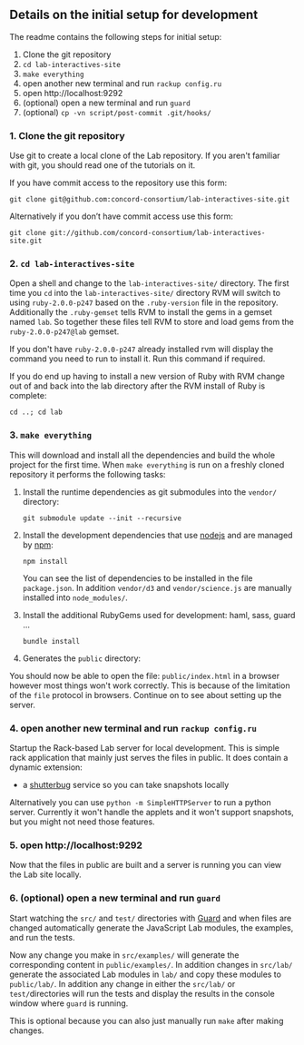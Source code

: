 ## Details on the initial setup for development

The readme contains the following steps for initial setup:

1. Clone the git repository
2. `cd lab-interactives-site`
3. `make everything`
4. open another new terminal and run `rackup config.ru`
5. open http://localhost:9292
6. (optional) open a new terminal and run `guard`
7. (optional) `cp -vn script/post-commit .git/hooks/`

### 1. Clone the git repository

Use git to create a local clone of the Lab repository.
If you aren't familiar with git, you should read one of the tutorials on it.

If you have commit access to the repository use this form:</p>

    git clone git@github.com:concord-consortium/lab-interactives-site.git

Alternatively if you don’t have commit access use this form:

    git clone git://github.com/concord-consortium/lab-interactives-site.git

### 2. `cd lab-interactives-site`

Open a shell and change to the `lab-interactives-site/` directory. The first time you `cd` into
the `lab-interactives-site/` directory RVM will switch to using `ruby-2.0.0-p247` based on the
`.ruby-version` file in the repository.
Additionally the `.ruby-gemset` tells RVM to install the gems in a gemset named `lab`. So together
these files tell RVM to store and load gems from the `ruby-2.0.0-p247@lab` gemset.

If you don't have `ruby-2.0.0-p247` already installed rvm will display the command you need to
run to install it. Run this command if required.

If you do end up having to install a new version of Ruby with RVM change out of and back into the lab directory after the RVM install of Ruby is complete:

    cd ..; cd lab

### 3. `make everything`

This will download and install all the dependencies and build the whole project for the first time.
When `make everything` is run on a freshly cloned repository it performs the following tasks:

1.  Install the runtime dependencies as git submodules into the `vendor/` directory:

        git submodule update --init --recursive

2.  Install the development dependencies that use [nodejs](http://nodejs.org/) and
    are managed by [npm](http://npmjs.org/):

        npm install

    You can see the list of dependencies to be installed in the file `package.json`. In addition
    `vendor/d3` and `vendor/science.js` are manually installed into `node_modules/`.

3.  Install the additional RubyGems used for development: haml, sass, guard ...

        bundle install

4.  Generates the `public` directory:

You should now be able to open the file: `public/index.html` in a browser however most things won't work correctly.
This is because of the limitation of the `file` protocol in browsers. Continue on to see about setting up the server.

### 4. open another new terminal and run `rackup config.ru`

Startup the Rack-based Lab server for local development. This is simple rack application that mainly just serves
the files in public. It does contain a dynamic extension:

- a [shutterbug](https://github.com/concord-consortium/shutterbug) service so you can take snapshots locally

Alternatively you can use `python -m SimpleHTTPServer` to run a python server. Currently it won't handle the applets and it won't support snapshots, but you might not need those features.

### 5. open http://localhost:9292

Now that the files in public are built and a server is running you can view the Lab site locally.

### 6. (optional) open a new terminal and run `guard`

Start watching the `src/` and `test/` directories with [Guard](dependencies.md#guard) and when files are
changed automatically generate the JavaScript Lab modules, the examples, and run the tests.

Now any change you make in `src/examples/` will generate the corresponding content in `public/examples/`.
In addition changes in `src/lab/` generate the associated Lab modules in `lab/` and copy these modules
to `public/lab/`. In addition any change in either the `src/lab/` or `test/`directories will run the
tests and display the results in the console window where `guard`
is running.

This is optional because you can also just manually run `make` after making changes.
